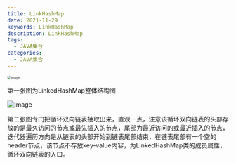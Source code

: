 ```yaml
---
title: LinkHashMap
date: 2021-11-29
keywords: LinkHashMap
description: LinkHashMap
tags:
  - JAVA集合
categories:
  - JAVA集合
---
```



<img src="http://java-run-blog.oss-cn-zhangjiakou.aliyuncs.com/d77e4b7c8c044cc1a365e43386c64d83.png" alt="image" style="zoom:50%;" />

第一张图为LinkedHashMap整体结构图

![image](http://java-run-blog.oss-cn-zhangjiakou.aliyuncs.com/a1469e9607564accb59708d719a2ad4b.png)

第二张图专门把循环双向链表抽取出来，直观一点，注意该循环双向链表的头部存放的是最久访问的节点或最先插入的节点，尾部为最近访问的或最近插入的节点，迭代器遍历方向是从链表的头部开始到链表尾部结束，在链表尾部有一个空的header节点，该节点不存放key-value内容，为LinkedHashMap类的成员属性，循环双向链表的入口。

